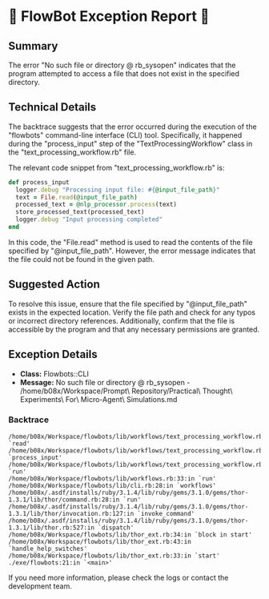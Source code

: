 # 🤖 FlowBot Exception Report 🤖


## Summary
The error "No such file or directory @ rb_sysopen" indicates that the program attempted to access a file that does not exist in the specified directory.

## Technical Details
The backtrace suggests that the error occurred during the execution of the "flowbots" command-line interface (CLI) tool. Specifically, it happened during the "process_input" step of the "TextProcessingWorkflow" class in the "text_processing_workflow.rb" file.

The relevant code snippet from "text_processing_workflow.rb" is:

```ruby
def process_input
  logger.debug "Processing input file: #{@input_file_path}"
  text = File.read(@input_file_path)
  processed_text = @nlp_processor.process(text)
  store_processed_text(processed_text)
  logger.debug "Input processing completed"
end
```

In this code, the "File.read" method is used to read the contents of the file specified by "@input_file_path". However, the error message indicates that the file could not be found in the given path.

## Suggested Action
To resolve this issue, ensure that the file specified by "@input_file_path" exists in the expected location. Verify the file path and check for any typos or incorrect directory references. Additionally, confirm that the file is accessible by the program and that any necessary permissions are granted.


## Exception Details

- **Class:** Flowbots::CLI
- **Message:** No such file or directory @ rb_sysopen - /home/b08x/Workspace/Prompt\ Repository/Practical\ Thought\ Experiments\ For\ Micro-Agent\ Simulations.md

### Backtrace

```
/home/b08x/Workspace/flowbots/lib/workflows/text_processing_workflow.rb:63:in `read'
/home/b08x/Workspace/flowbots/lib/workflows/text_processing_workflow.rb:63:in `process_input'
/home/b08x/Workspace/flowbots/lib/workflows/text_processing_workflow.rb:25:in `run'
/home/b08x/Workspace/flowbots/lib/workflows.rb:33:in `run'
/home/b08x/Workspace/flowbots/lib/cli.rb:28:in `workflows'
/home/b08x/.asdf/installs/ruby/3.1.4/lib/ruby/gems/3.1.0/gems/thor-1.3.1/lib/thor/command.rb:28:in `run'
/home/b08x/.asdf/installs/ruby/3.1.4/lib/ruby/gems/3.1.0/gems/thor-1.3.1/lib/thor/invocation.rb:127:in `invoke_command'
/home/b08x/.asdf/installs/ruby/3.1.4/lib/ruby/gems/3.1.0/gems/thor-1.3.1/lib/thor.rb:527:in `dispatch'
/home/b08x/Workspace/flowbots/lib/thor_ext.rb:34:in `block in start'
/home/b08x/Workspace/flowbots/lib/thor_ext.rb:43:in `handle_help_switches'
/home/b08x/Workspace/flowbots/lib/thor_ext.rb:33:in `start'
./exe/flowbots:21:in `<main>'
```

If you need more information, please check the logs or contact the development team.
